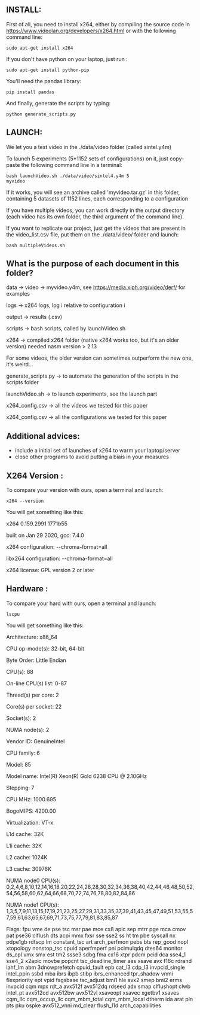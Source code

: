 ## INSTALL:

First of all, you need to install x264, either by compiling the source code in https://www.videolan.org/developers/x264.html or with the following command line:

<code>sudo apt-get install x264</code>

If you don't have python on your laptop, just run :

<code>sudo apt-get install python-pip</code>

You'll need the pandas library:

<code>pip install pandas</code>

And finally, generate the scripts by typing:

<code>python generate_scripts.py</code>

## LAUNCH:

We let you a test video in the ./data/video folder (called sintel.y4m)

To launch 5 experiments (5*1152 sets of configurations) on it, just copy-paste the following command line in a terminal:

<code>bash launchVideo.sh ./data/video/sintel4.y4m 5 myvideo</code>

If it works, you will see an archive called 'myvideo.tar.gz' in this folder, containing 5 datasets of 1152 lines, each corresponding to a configuration

If you have multiple videos, you can work directly in the output directory (each video has its own folder, the third argument of the command line).

If you want to replicate our project, just get the videos that are present in the video_list.csv file, put them on the ./data/video/ folder and launch:
 
<code>bash multipleVideos.sh</code>


## What is the purpose of each document in this folder?

data -> video -> myvideo.y4m, see https://media.xiph.org/video/derf/ for examples

logs -> x264 logs, log i relative to configuration i

output -> results (.csv)

scripts -> bash scripts, called by launchVideo.sh

x264 -> compiled x264 folder (native x264 works too, but it's an older version) needed nasm version > 2.13

For some videos, the older version can sometimes outperform the new one, it's weird...

generate_scripts.py -> to automate the generation of the scripts in the scripts folder

launchVideo.sh -> to launch experiments, see the launch part

x264_config.csv -> all the videos we tested for this paper

x264_config.csv -> all the configurations we tested for this paper


## Additional advices:

- include a initial set of launches of x264 to warm your laptop/server
- close other programs to avoid putting a biais in your measures


## X264 Version :

To compare your version with ours, open a terminal and launch:

<code>x264 --version</code>

You will get something like this:

x264 0.159.2991 1771b55

built on Jan 29 2020, gcc: 7.4.0

x264 configuration: --chroma-format=all

libx264 configuration: --chroma-format=all

x264 license: GPL version 2 or later



## Hardware :

To compare your hard with ours, open a terminal and launch:

<code>lscpu</code>

You will get something like this:

Architecture:        x86_64

CPU op-mode(s):      32-bit, 64-bit

Byte Order:          Little Endian

CPU(s):              88

On-line CPU(s) list: 0-87

Thread(s) per core:  2

Core(s) per socket:  22

Socket(s):           2

NUMA node(s):        2

Vendor ID:           GenuineIntel

CPU family:          6

Model:               85

Model name:          Intel(R) Xeon(R) Gold 6238 CPU @ 2.10GHz

Stepping:            7

CPU MHz:             1000.695

BogoMIPS:            4200.00

Virtualization:      VT-x

L1d cache:           32K

L1i cache:           32K

L2 cache:            1024K

L3 cache:            30976K

NUMA node0 CPU(s):   0,2,4,6,8,10,12,14,16,18,20,22,24,26,28,30,32,34,36,38,40,42,44,46,48,50,52,54,56,58,60,62,64,66,68,70,72,74,76,78,80,82,84,86

NUMA node1 CPU(s):   1,3,5,7,9,11,13,15,17,19,21,23,25,27,29,31,33,35,37,39,41,43,45,47,49,51,53,55,57,59,61,63,65,67,69,71,73,75,77,79,81,83,85,87

Flags:               fpu vme de pse tsc msr pae mce cx8 apic sep mtrr pge mca cmov pat pse36 clflush dts acpi mmx fxsr sse sse2 ss ht tm pbe syscall nx pdpe1gb rdtscp lm constant_tsc art arch_perfmon pebs bts rep_good nopl xtopology nonstop_tsc cpuid aperfmperf pni pclmulqdq dtes64 monitor ds_cpl vmx smx est tm2 ssse3 sdbg fma cx16 xtpr pdcm pcid dca sse4_1 sse4_2 x2apic movbe popcnt tsc_deadline_timer aes xsave avx f16c rdrand lahf_lm abm 3dnowprefetch cpuid_fault epb cat_l3 cdp_l3 invpcid_single intel_ppin ssbd mba ibrs ibpb stibp ibrs_enhanced tpr_shadow vnmi flexpriority ept vpid fsgsbase tsc_adjust bmi1 hle avx2 smep bmi2 erms invpcid cqm mpx rdt_a avx512f avx512dq rdseed adx smap clflushopt clwb intel_pt avx512cd avx512bw avx512vl xsaveopt xsavec xgetbv1 xsaves cqm_llc cqm_occup_llc cqm_mbm_total cqm_mbm_local dtherm ida arat pln pts pku ospke avx512_vnni md_clear flush_l1d arch_capabilities
